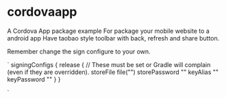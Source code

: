 # cordovaapp
A Cordova App package example 
For  package your mobile website to a android app
Have taobao style toolbar with back, refresh and share button.

Remember change the sign configure to your own.

`
       signingConfigs {
            release {
                // These must be set or Gradle will complain (even if they are overridden).
                storeFile file("")
                storePassword ""
                keyAlias ""
                keyPassword ""
            }
        }

`
